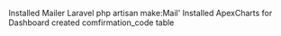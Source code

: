Installed Mailer Laravel
php artisan make:Mail'
Installed ApexCharts for Dashboard
created comfirmation_code table 
